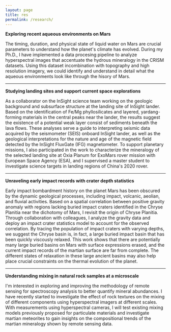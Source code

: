 ```yaml
---
layout: page
title: res
permalink: /research/
---
```

**Exploring recent aqueous environments on Mars**

The timing, duration, and physical state of liquid water on Mars are crucial parameters to understand how the planet's climate has evolved. During my Ph.D., I have implemented a data procesing pipeline to analyze hyperspectral images that accentuate the hydrous mineralogy in the CRISM datasets. Using this dataset incombination with topography and high resolution imagery, we could identify and understand in detail what the aqueous environments look like through the hisory of Mars. 


***************************************************************
**Studying landing sites and support current space explorations**

As a collaborator on the InSight science team working on the geologic background and subsurface structure at the landing site of InSight lander. Based on the identification of Fe/Mg phyllosilicates and layered, yardang-forming materials in the central peaks near the lander, the results suggest the existence of a potential weak layer consist of sediments beneath the lava flows. These analyses serve a guide to interpreting seismic data acquired by the seismometer (SEIS) onboard InSight lander, as well as the geological interpretations for the nature and age of the magnetic field detected by the InSight FluxGate (IFG) magnetometer. To support planetary missions, I also participated in the work to characterize the mineralogy of the selected landing site at Oxia Planum for ExoMars rover mission with European Space Agency (ESA), and I supervised a master student to investigate science targets in landing regions of China's 2020 rover.

***************************************************************
**Unraveling early impact records with crater depth statistics**

Early impact bombardment history on the planet Mars has been obscured by the dynamic geological processes, including impact, volcanic, aeolian, and fluvial activities. Based on a spatial correlation between positive gravity anomaly with regions lacking buried impact craters identified in the Chryse Planitia near the dichotomy of Mars, I revisit the origin of Chryse Planitia. Through collaboration with colleagues, I analyze the gravity data and deploy an impact crater statistics model to account for the observed correlation. By tracing the population of impact craters with varying depths, we suggest the Chryse basin is, in fact, a large buried impact basin that has been quickly viscously relaxed. This work shows that there are potentially many large buried basins on Mars with surface expressions erased, and the current impact records of the martian surface are far from complete. The different states of relaxation in these large ancient basins may also help place crucial constraints on the thermal evolution of the planet.


***************************************************************
**Understanding mixing in natural rock samples at a microscale**

I'm interested in exploring and improving the methodology of remote sensing for spectroscopy analysis to better quantify mineral abundances. I have recently started to investigate the effect of rock textures on the mixing of different components using hyperspectral imagers at different scales. With measurements using hyperspectral cameras, I will test existing mixing models previously proposed for particulate materials and investigate martian meteorites to gain insights on the compositional trends of the martian mineralogy shown by remote sensing data. 
